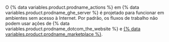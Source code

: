O {% data variables.product.prodname_actions %} em {% data variables.product.prodname_ghe_server %} é projetado para funcionar em ambientes sem acesso à Internet. Por padrão, os fluxos de trabalho não podem usar ações de {% data variables.product.prodname_dotcom_the_website %} e [{% data variables.product.prodname_marketplace %}](https://github.com/marketplace?type=actions).
